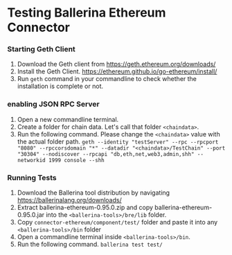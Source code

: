 # Testing Ballerina Ethereum Connector

### Starting Geth Client

1) Download the Geth client from https://geth.ethereum.org/downloads/
2) Install the Geth Client. https://ethereum.github.io/go-ethereum/install/
3) Run `geth` command in your commandline to check whether the installation is complete or not.

### enabling JSON RPC Server

1) Open a new commandline terminal.
2) Create a folder for chain data. Let's call that folder `<chaindata>`.
3) Run the following command. Please change the `<chaindata>` value with the actual folder path.
`geth --identity "testServer" --rpc --rpcport "8080" --rpccorsdomain "*" --datadir "<chaindata>/TestChain" --port "30304" --nodiscover --rpcapi "db,eth,net,web3,admin,shh" --networkid 1999 console --shh`

### Running Tests

1) Download the Ballerina tool distribution by navigating https://ballerinalang.org/downloads/
2) Extract ballerina-ethereum-0.95.0.zip and copy ballerina-ethereum-0.95.0.jar into the `<ballerina-tools>/bre/lib` folder.
3) Copy `connector-ethereum/component/test/` folder and paste it into any `<ballerina-tools>/bin` folder
2) Open a commandline terminal inside `<ballerina-tools>/bin`.
4) Run the following command.
`ballerina test test/`